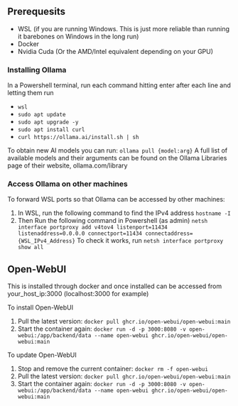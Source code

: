 ## Prerequesits
- WSL (if you are running Windows. This is just more reliable than running it barebones on Windows in the long run)
- Docker
- Nvidia Cuda (Or the AMD/Intel equivalent depending on your GPU)
### Installing Ollama
In a Powershell terminal, run each command hitting enter after each line and letting them run
- `wsl`
- `sudo apt update`
- `sudo apt upgrade -y`
- `sudo apt install curl`
- `curl https://ollama.ai/install.sh | sh`

To obtain new AI models you can run:
`ollama pull {model:arg}`
	A full list of available models and their arguments can be found on the Ollama Libraries page of their website, ollama.com/library
### Access Ollama on other machines
To forward WSL ports so that Ollama can be accessed by other machines:

1. In WSL, run the following command to find the IPv4 address
`hostname -I`
2. Then Run the following command in Powershell (as admin)
`netsh interface portproxy add v4tov4 listenport=11434 listenaddress=0.0.0.0 connectport=11434 connectaddress={WSL_IPv4_Address}`
To check it works, run
`netsh interface portproxy show all`

## Open-WebUI
This is installed through docker and once installed can be accessed from your_host_ip:3000 (localhost:3000 for example)

To install Open-WebUI
1. Pull the latest version:
`docker pull ghcr.io/open-webui/open-webui:main`
2. Start the container again:
`docker run -d -p 3000:8080 -v open-webui:/app/backend/data --name open-webui ghcr.io/open-webui/open-webui:main`


To update Open-WebUI
1. Stop and remove the current container:
`docker rm -f open-webui`
2. Pull the latest version:
`docker pull ghcr.io/open-webui/open-webui:main`
3. Start the container again:
`docker run -d -p 3000:8080 -v open-webui:/app/backend/data --name open-webui ghcr.io/open-webui/open-webui:main`
